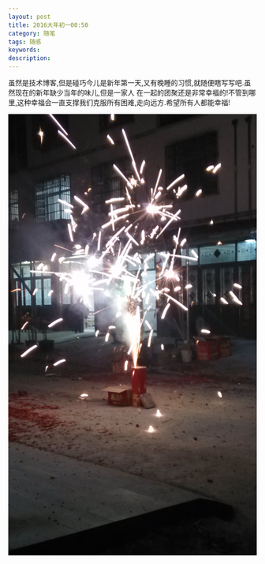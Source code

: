 ```yaml
---
layout: post
title: 2016大年初一00:50
category: 随笔
tags: 随感
keywords:
description:
---
```


虽然是技术博客,但是碰巧今儿是新年第一天,又有晚睡的习惯,就随便瞎写写吧.虽然现在的新年缺少当年的味儿,但是一家人
在一起的团聚还是非常幸福的!不管到哪里,这种幸福会一直支撑我们克服所有困难,走向远方.希望所有人都能幸福!

![1](/public/img/grocery/2016-new-year.jpg "焰火")
